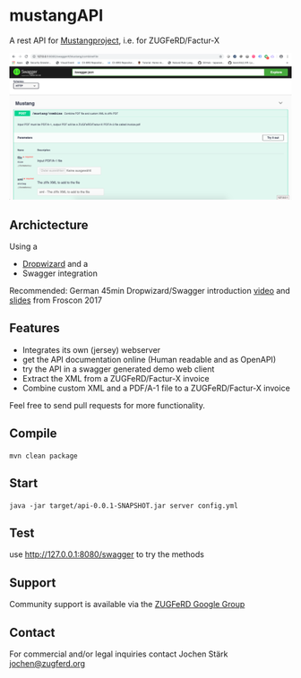 # mustangAPI
A rest API for [Mustangproject](https://www.mustangproject.org), i.e. for ZUGFeRD/Factur-X

![Screenshot](README_screenshot.png "Screenshot Swagger API")

## Archictecture

Using a
 * [Dropwizard](https://dropwizard.io) and a 
 * Swagger integration
 
Recommended: German 45min Dropwizard/Swagger introduction [video](https://media.ccc.de/v/froscon2017-1985-einfache_rest-apis_mit_dropwizard_und_swagger) and [slides](https://programm.froscon.de/2017/system/event_attachments/attachments/000/000/469/original/20170818_LeanIX_Presentation_Froscon.pdf) from Froscon 2017
 
## Features


 * Integrates its own (jersey) webserver
 * get the API documentation online (Human readable and as OpenAPI)
 * try the API in a swagger generated demo web client
 * Extract the XML from a ZUGFeRD/Factur-X invoice
 * Combine custom XML and a PDF/A-1 file to a ZUGFeRD/Factur-X invoice
 
Feel free to send pull requests for more functionality. 

## Compile

`mvn clean package`

## Start

`java -jar target/api-0.0.1-SNAPSHOT.jar server config.yml` 

## Test

use http://127.0.0.1:8080/swagger to try the methods

## Support

Community support is available via the [ZUGFeRD Google Group](https://groups.google.com/forum/?hl=de#!forum/zugferd)

## Contact

For commercial and/or legal inquiries contact Jochen Stärk jochen@zugferd.org